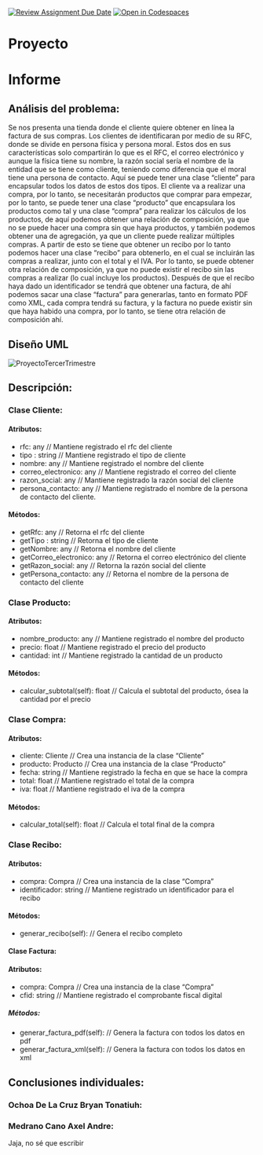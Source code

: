 [![Review Assignment Due Date](https://classroom.github.com/assets/deadline-readme-button-24ddc0f5d75046c5622901739e7c5dd533143b0c8e959d652212380cedb1ea36.svg)](https://classroom.github.com/a/XixB-tii)
[![Open in Codespaces](https://classroom.github.com/assets/launch-codespace-7f7980b617ed060a017424585567c406b6ee15c891e84e1186181d67ecf80aa0.svg)](https://classroom.github.com/open-in-codespaces?assignment_repo_id=12362336)
# Proyecto
# Informe
## Análisis del problema:
Se nos presenta una tienda donde el cliente quiere obtener en línea la factura de sus compras. Los clientes de identificaran por medio de su RFC, donde se divide en persona física y persona moral. Estos dos en sus características solo compartirán lo que es el RFC, el correo electrónico y aunque la física tiene su nombre, la razón social sería el nombre de la entidad que se tiene como cliente, teniendo como diferencia que el moral tiene una persona de contacto. Aquí se puede tener una clase “cliente” para encapsular todos los datos de estos dos tipos.
El cliente va a realizar una compra, por lo tanto, se necesitarán productos que comprar para empezar, por lo tanto, se puede tener una clase “producto” que encapsulara los productos como tal y una clase “compra” para realizar los cálculos de los productos, de aquí podemos obtener una relación de composición, ya que no se puede hacer una compra sin que haya productos, y también podemos obtener una de agregación, ya que un cliente puede realizar múltiples compras.
A partir de esto se tiene que obtener un recibo por lo tanto podemos hacer una clase “recibo” para obtenerlo, en el cual se incluirán las compras a realizar, junto con el total y el IVA. Por lo tanto, se puede obtener otra relación de composición, ya que no puede existir el recibo sin las compras a realizar (lo cual incluye los productos).
Después de que el recibo haya dado un identificador se tendrá que obtener una factura, de ahí podemos sacar una clase “factura” para generarlas, tanto en formato PDF como XML, cada compra tendrá su factura, y la factura no puede existir sin que haya habido una compra, por lo tanto, se tiene otra relación de composición ahí. 

## Diseño UML
![ProyectoTercerTrimestre](https://github.com/AGN-Teaching/proyecto-equipo-3/assets/125591190/45e038a5-d07d-491b-8e25-808b3a63e252)

## Descripción:  
### Clase Cliente:
#### Atributos:
- rfc: any // Mantiene registrado el rfc del cliente
- tipo : string // Mantiene registrado el tipo de cliente
- nombre: any // Mantiene registrado el nombre del cliente
- correo_electronico: any // Mantiene registrado el correo del cliente
- razon_social: any // Mantiene registrado la razón social del cliente
- persona_contacto: any // Mantiene registrado el nombre de la persona de contacto del cliente.
#### Métodos:
+ getRfc: any // Retorna el rfc del cliente
+ getTipo : string // Retorna el tipo de cliente
+ getNombre: any // Retorna el nombre del cliente
+ getCorreo_electronico: any // Retorna el correo electrónico del cliente
+ getRazon_social: any // Retorna la razón social del cliente
+ getPersona_contacto: any // Retorna el nombre de la persona de contacto del cliente

### Clase Producto:
#### Atributos:
- nombre_producto: any // Mantiene registrado el nombre del producto
- precio: float // Mantiene registrado el precio del producto
- cantidad: int // Mantiene registrado la cantidad de un producto
#### Métodos:
+ calcular_subtotal(self): float // Calcula el subtotal del producto, ósea la cantidad por el precio

### Clase Compra:
#### Atributos:
- cliente: Cliente // Crea una instancia de la clase “Cliente”
- producto: Producto // Crea una instancia de la clase “Producto”
- fecha: string // Mantiene registrado la fecha en que se hace la compra
- total: float // Mantiene registrado el total de la compra
- iva: float // Mantiene registrado el iva de la compra
#### Métodos:
+ calcular_total(self): float // Calcula el total final de la compra

### Clase Recibo:
#### Atributos:
- compra: Compra // Crea una instancia de la clase “Compra”
- identificador: string // Mantiene registrado un identificador para el recibo
#### Métodos:
+ generar_recibo(self): // Genera el recibo completo

#### Clase Factura:
#### Atributos:
- compra: Compra // Crea una instancia de la clase “Compra”
- cfid: string // Mantiene registrado el comprobante fiscal digital
##### Métodos:
+ generar_factura_pdf(self): // Genera la factura con todos los datos en pdf
+ generar_factura_xml(self): // Genera la factura con todos los datos en xml

## Conclusiones individuales:
### Ochoa De La Cruz Bryan Tonatiuh:

### Medrano Cano Axel Andre:
Jaja, no sé que escribir
